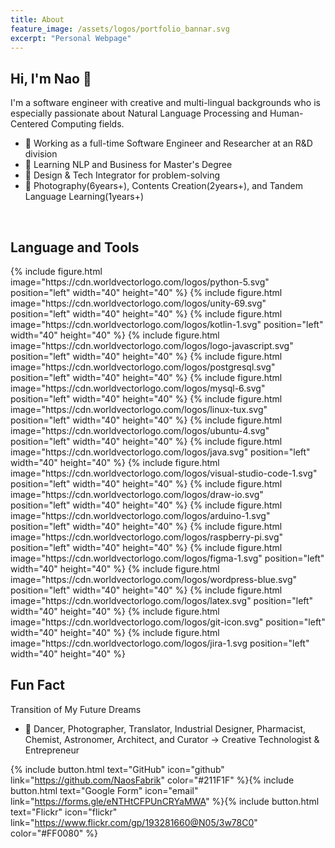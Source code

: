 ```yaml
---
title: About 
feature_image: /assets/logos/portfolio_bannar.svg
excerpt: "Personal Webpage"
---
```


## Hi, I'm Nao 👋
I'm a software engineer with creative and multi-lingual backgrounds who is especially passionate about Natural Language Processing and Human-Centered Computing fields. 

- 🦊 Working as a full-time Software Engineer and Researcher at an R&D division 
- 🚀 Learning NLP and Business for Master's Degree
- 🎨 Design & Tech Integrator for problem-solving
- 🌱 Photography(6years+), Contents Creation(2years+), and Tandem Language Learning(1years+)

<br>

## Language and Tools
<p>
{% include figure.html image="https://cdn.worldvectorlogo.com/logos/python-5.svg" position="left" width="40" height="40" %}
{% include figure.html image="https://cdn.worldvectorlogo.com/logos/unity-69.svg" position="left" width="40" height="40" %}
{% include figure.html image="https://cdn.worldvectorlogo.com/logos/kotlin-1.svg" position="left" width="40" height="40" %}
{% include figure.html image="https://cdn.worldvectorlogo.com/logos/logo-javascript.svg" position="left" width="40" height="40" %}
{% include figure.html image="https://cdn.worldvectorlogo.com/logos/postgresql.svg" position="left" width="40" height="40" %}
{% include figure.html image="https://cdn.worldvectorlogo.com/logos/mysql-6.svg" position="left" width="40" height="40" %}
{% include figure.html image="https://cdn.worldvectorlogo.com/logos/linux-tux.svg" position="left" width="40" height="40" %}  
{% include figure.html image="https://cdn.worldvectorlogo.com/logos/ubuntu-4.svg" position="left" width="40" height="40" %}  
{% include figure.html image="https://cdn.worldvectorlogo.com/logos/java.svg" position="left" width="40" height="40" %}  
{% include figure.html image="https://cdn.worldvectorlogo.com/logos/visual-studio-code-1.svg" position="left" width="40" height="40" %} 
{% include figure.html image="https://cdn.worldvectorlogo.com/logos/draw-io.svg" position="left" width="40" height="40" %} 
{% include figure.html image="https://cdn.worldvectorlogo.com/logos/arduino-1.svg" position="left" width="40" height="40" %}   
{% include figure.html image="https://cdn.worldvectorlogo.com/logos/raspberry-pi.svg" position="left" width="40" height="40" %}   
{% include figure.html image="https://cdn.worldvectorlogo.com/logos/figma-1.svg" position="left" width="40" height="40" %}  
{% include figure.html image="https://cdn.worldvectorlogo.com/logos/wordpress-blue.svg" position="left" width="40" height="40" %}  
{% include figure.html image="https://cdn.worldvectorlogo.com/logos/latex.svg" position="left" width="40" height="40" %}  
{% include figure.html image="https://cdn.worldvectorlogo.com/logos/git-icon.svg" position="left" width="40" height="40" %}  
{% include figure.html image="https://cdn.worldvectorlogo.com/logos/jira-1.svg position="left" width="40" height="40" %}  
</p>

## Fun Fact
Transition of My Future Dreams
- 🦄 Dancer, Photographer, Translator, Industrial Designer, Pharmacist, Chemist, Astronomer, Architect, and Curator -> Creative Technologist & Entrepreneur

{% include button.html text="GitHub" icon="github" link="https://github.com/NaosFabrik" color="#211F1F" %}{% include button.html text="Google Form" icon="email" link="https://forms.gle/eNTHtCFPUnCRYaMWA" %}{% include button.html text="Flickr" icon="flickr" link="https://www.flickr.com/gp/193281660@N05/3w78C0" color="#FF0080" %}
